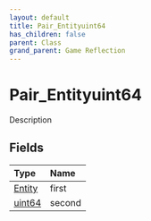```yaml
---
layout: default
title: Pair_Entityuint64
has_children: false
parent: Class
grand_parent: Game Reflection
---
```

# Pair_Entityuint64
Description 

## Fields

| Type | Name |
|:----------|:--------------|
| [Entity](/riftbreaker-wiki/docs/game-reflection/classes/entity/) | first |
| [uint64](/riftbreaker-wiki/docs/game-reflection/components/uint64/) | second |

